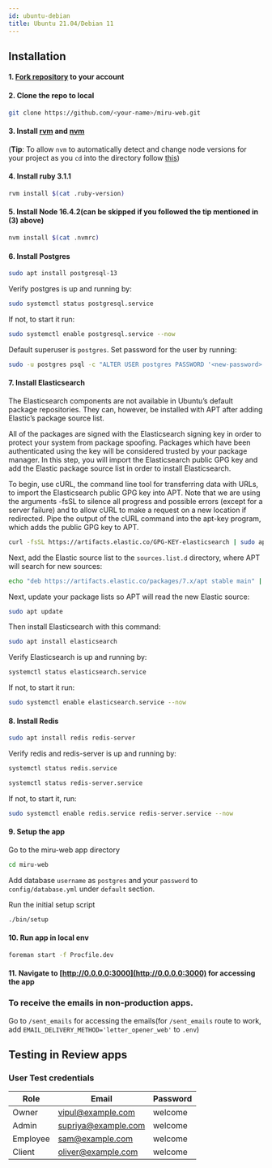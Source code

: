 ```yaml
---
id: ubuntu-debian
title: Ubuntu 21.04/Debian 11
---
```


## Installation

#### 1. [Fork repository](https://github.com/saeloun/miru-web/fork) to your account

#### 2. Clone the repo to local

```bash
git clone https://github.com/<your-name>/miru-web.git
```

#### 3. Install [rvm](https://rvm.io/) and [nvm](https://github.com/nvm-sh/nvm#installing-and-updating)

(**Tip**: To allow `nvm` to automatically detect and change node versions for
your project as you `cd` into the directory follow
[this](https://github.com/nvm-sh/nvm#deeper-shell-integration))

#### 4. Install ruby 3.1.1

```bash
rvm install $(cat .ruby-version)
```

#### 5. Install Node 16.4.2(can be skipped if you followed the tip mentioned in (3) above)

```bash
nvm install $(cat .nvmrc)
```

#### 6. Install Postgres

```bash
sudo apt install postgresql-13
```

Verify postgres is up and running by:

```bash
sudo systemctl status postgresql.service
```

If not, to start it run:

```bash
sudo systemctl enable postgresql.service --now
```

Default superuser is `postgres`. Set password for the user by running:

```bash
sudo -u postgres psql -c "ALTER USER postgres PASSWORD '<new-password>';"
```

#### 7. Install Elasticsearch

The Elasticsearch components are not available in Ubuntu’s default package repositories. They can, however, be installed with APT after adding Elastic’s package source list.

All of the packages are signed with the Elasticsearch signing key in order to protect your system from package spoofing. Packages which have been authenticated using the key will be considered trusted by your package manager. In this step, you will import the Elasticsearch public GPG key and add the Elastic package source list in order to install Elasticsearch.

To begin, use cURL, the command line tool for transferring data with URLs, to import the Elasticsearch public GPG key into APT. Note that we are using the arguments -fsSL to silence all progress and possible errors (except for a server failure) and to allow cURL to make a request on a new location if redirected. Pipe the output of the cURL command into the apt-key program, which adds the public GPG key to APT.

```bash
curl -fsSL https://artifacts.elastic.co/GPG-KEY-elasticsearch | sudo apt-key add -
```

Next, add the Elastic source list to the `sources.list.d` directory, where APT will search for new sources:

```bash
echo "deb https://artifacts.elastic.co/packages/7.x/apt stable main" | sudo tee -a /etc/apt/sources.list.d/elastic-7.x.list
```

Next, update your package lists so APT will read the new Elastic source:

```bash
sudo apt update
```

Then install Elasticsearch with this command:

```bash
sudo apt install elasticsearch
```

Verify Elasticsearch is up and running by:

```bash
systemctl status elasticsearch.service
```

If not, to start it run:

```bash
sudo systemctl enable elasticsearch.service --now
```

#### 8. Install Redis

```bash
sudo apt install redis redis-server
```

Verify redis and redis-server is up and running by:

```bash
systemctl status redis.service
```

```bash
systemctl status redis-server.service
```

If not, to start it, run:

```bash
sudo systemctl enable redis.service redis-server.service --now
```

#### 9. Setup the app

Go to the miru-web app directory

```bash
cd miru-web
```

Add database `username` as `postgres` and your `password` to `config/database.yml` under `default` section.

Run the initial setup script

```bash
./bin/setup
```

#### 10. Run app in local env

```bash
foreman start -f Procfile.dev
```

#### 11. Navigate to [http://0.0.0.0:3000](http://0.0.0.0:3000) for accessing the app

### To receive the emails in non-production apps.

Go to `/sent_emails` for accessing the emails(for `/sent_emails` route to work,
add `EMAIL_DELIVERY_METHOD='letter_opener_web'` to `.env`)

## Testing in Review apps

### User Test credentials

| Role     | Email               | Password |
| -------- | ------------------- | -------- |
| Owner    | vipul@example.com   | welcome |
| Admin    | supriya@example.com | welcome |
| Employee | sam@example.com     | welcome |
| Client   | oliver@example.com  | welcome |
